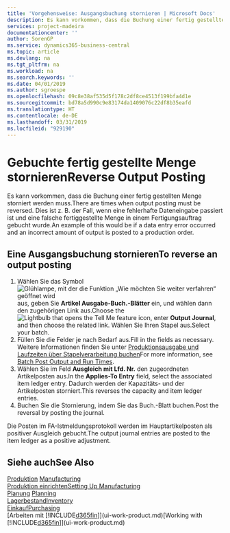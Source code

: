 ```yaml
---
title: 'Vorgehensweise: Ausgangsbuchung stornieren | Microsoft Docs'
description: Es kann vorkommen, dass die Buchung einer fertig gestellten Menge storniert werden muss. Dies ist z. B. der Fall, wenn eine fehlerhafte Dateneingabe passiert ist und eine falsche fertiggestellte Menge in einem Fertigungsauftrag gebucht wurde.
services: project-madeira
documentationcenter: ''
author: SorenGP
ms.service: dynamics365-business-central
ms.topic: article
ms.devlang: na
ms.tgt_pltfrm: na
ms.workload: na
ms.search.keywords: ''
ms.date: 04/01/2019
ms.author: sgroespe
ms.openlocfilehash: 09c8e38af535d5f178c2df8ce4513f199bfa4d1e
ms.sourcegitcommit: bd78a5d990c9e83174da1409076c22df8b35eafd
ms.translationtype: HT
ms.contentlocale: de-DE
ms.lasthandoff: 03/31/2019
ms.locfileid: "929190"
---
```

# <a name="reverse-output-posting"></a><span data-ttu-id="3f712-104">Gebuchte fertig gestellte Menge stornieren</span><span class="sxs-lookup"><span data-stu-id="3f712-104">Reverse Output Posting</span></span>
<span data-ttu-id="3f712-105">Es kann vorkommen, dass die Buchung einer fertig gestellten Menge storniert werden muss.</span><span class="sxs-lookup"><span data-stu-id="3f712-105">There are times when output posting must be reversed.</span></span> <span data-ttu-id="3f712-106">Dies ist z. B. der Fall, wenn eine fehlerhafte Dateneingabe passiert ist und eine falsche fertiggestellte Menge in einem Fertigungsauftrag gebucht wurde.</span><span class="sxs-lookup"><span data-stu-id="3f712-106">An example of this would be if a data entry error occurred and an incorrect amount of output is posted to a production order.</span></span>  

## <a name="to-reverse-an-output-posting"></a><span data-ttu-id="3f712-107">Eine Ausgangsbuchung stornieren</span><span class="sxs-lookup"><span data-stu-id="3f712-107">To reverse an output posting</span></span>  
1.  <span data-ttu-id="3f712-108">Wählen Sie das Symbol ![Glühlampe, mit der die Funktion „Wie möchten Sie weiter verfahren“ geöffnet wird](media/ui-search/search_small.png "Wie möchten Sie weiter verfahren?") aus, geben Sie **Artikel Ausgabe-Buch.-Blätter** ein, und wählen dann den zugehörigen Link aus.</span><span class="sxs-lookup"><span data-stu-id="3f712-108">Choose the ![Lightbulb that opens the Tell Me feature](media/ui-search/search_small.png "Tell me what you want to do") icon, enter **Output Journal**, and then choose the related link.</span></span> <span data-ttu-id="3f712-109">Wählen Sie Ihren Stapel aus.</span><span class="sxs-lookup"><span data-stu-id="3f712-109">Select your batch.</span></span>  
2. <span data-ttu-id="3f712-110">Füllen Sie die Felder je nach Bedarf aus.</span><span class="sxs-lookup"><span data-stu-id="3f712-110">Fill in the fields as necessary.</span></span> <span data-ttu-id="3f712-111">Weitere Informationen finden Sie unter [Produktionsausgabe und Laufzeiten über Stapelverarbeitung buchen](production-how-to-post-output-quantity.md)</span><span class="sxs-lookup"><span data-stu-id="3f712-111">For more information, see [Batch Post Output and Run Times](production-how-to-post-output-quantity.md).</span></span>
3.  <span data-ttu-id="3f712-112">Wählen Sie im Feld **Ausgleich mit Lfd. Nr.** den zugeordneten Artikelposten aus.</span><span class="sxs-lookup"><span data-stu-id="3f712-112">In the **Applies-To Entry** field, select the associated item ledger entry.</span></span> <span data-ttu-id="3f712-113">Dadurch werden der Kapazitäts- und der Artikelposten storniert.</span><span class="sxs-lookup"><span data-stu-id="3f712-113">This reverses the capacity and item ledger entries.</span></span>  
4. <span data-ttu-id="3f712-114">Buchen Sie die Stornierung, indem Sie das Buch.-Blatt buchen.</span><span class="sxs-lookup"><span data-stu-id="3f712-114">Post the reversal by posting the journal.</span></span>  

<span data-ttu-id="3f712-115">Die Posten im FA-Istmeldungsprotokoll werden im Hauptartikelposten als positiver Ausgleich gebucht.</span><span class="sxs-lookup"><span data-stu-id="3f712-115">The output journal entries are posted to the item ledger as a positive adjustment.</span></span>  

## <a name="see-also"></a><span data-ttu-id="3f712-116">Siehe auch</span><span class="sxs-lookup"><span data-stu-id="3f712-116">See Also</span></span>  
 <span data-ttu-id="3f712-117">[Produktion](production-manage-manufacturing.md)  </span><span class="sxs-lookup"><span data-stu-id="3f712-117">[Manufacturing](production-manage-manufacturing.md)  </span></span>  
 [<span data-ttu-id="3f712-118">Produktion einrichten</span><span class="sxs-lookup"><span data-stu-id="3f712-118">Setting Up Manufacturing</span></span>](production-configure-production-processes.md)  
 <span data-ttu-id="3f712-119">[Planung](production-planning.md)    </span><span class="sxs-lookup"><span data-stu-id="3f712-119">[Planning](production-planning.md)    </span></span>  
 [<span data-ttu-id="3f712-120">Lagerbestand</span><span class="sxs-lookup"><span data-stu-id="3f712-120">Inventory</span></span>](inventory-manage-inventory.md)  
 [<span data-ttu-id="3f712-121">Einkauf</span><span class="sxs-lookup"><span data-stu-id="3f712-121">Purchasing</span></span>](purchasing-manage-purchasing.md)  
 <span data-ttu-id="3f712-122">[Arbeiten mit [!INCLUDE[d365fin](includes/d365fin_md.md)]](ui-work-product.md)</span><span class="sxs-lookup"><span data-stu-id="3f712-122">[Working with [!INCLUDE[d365fin](includes/d365fin_md.md)]](ui-work-product.md)</span></span>  
